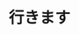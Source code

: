 ---
title: 行きます
description: 去
kana: いきます
pronunciation: ikimasu
tone: ⓪
type: 动词Ⅰ（原型：行く）
pubDate: 2024-08-21 00:00:02
lessonIndex: 5
---